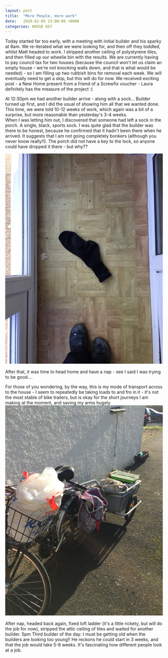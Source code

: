 ```yaml
---
layout: post
title:  "More People, more work"
date:   2020-02-05 23:00:00 +0000
categories: HOUSE DIY
---
```


Today started far too early, with a meeting with initial builder and his sparky at 8am.  We re-iterated what we were looking for,
and then off they toddled, whilst Matt headed to work.
I stripped another ceiling of polystyrene tiles, and then filled up our wheelie bin with the results.  We are currently having to pay
council tax for two houses (because the council won't let us claim an empty house - we're not knocking walls down, and that is what
would be needed) - so I am filling up two rubbish bins for removal each week.  We will eventually need to get a skip, but this will
do for now.
We received exciting post - a New Home present from a friend of a Screwfix voucher - Laura definitely has the measure of the project :)

At 12:30pm we had another builder arrive - along with a sock...
Builder turned up first, and I did the usual of showing him all that we wanted done. This time, we were told 10-12 weeks of work, which
again was a bit of a surprise, but more reasonable than yesterday's 3-4 weeks.  
When I was letting him out, I discovered that someone had left a sock in the porch. A single, black, sports sock.  I was quite glad
that the builder was there to be honest, because he confirmed that it hadn't been there when he arrived. It suggests that I am not
going completely bonkers (although you never know really!!).  The porch did not have a key to the lock, so anyone could have dropped it
there - but why??

![Would anyone like to claim this sock?!](/Photographs/HouseProject3/IMG_7765.JPG)

After that, it was time to head home and have a nap - see I said I was trying to be good....

For those of you wondering, by the way, this is my mode of transport across to the house - I seem to repeatedly be taking loads to and
fro in it - it's not the most stable of bike trailers, but is okay for the short journeys I am making at the moment, and saving
my arms hugely
![My beast of burden](/Photographs/HouseProject3/IMG_7758.JPG)

After nap, headed back again, fixed loft ladder (it's a little rickety, but will do the job for now), stripped the attic ceiling of tiles and waited for another builder.
5pm Third builder of the day: I must be getting old when the builders are looking too young!!  He reckons he could start in 3 weeks, and that the job would take 5-8 weeks. It's fascinating how different people look at a job.
